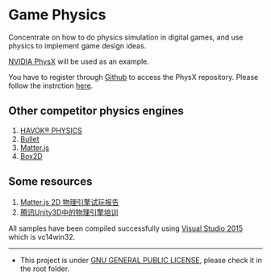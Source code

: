 # Game Physics
Concentrate on how to do physics simulation in digital games, and use physics to implement game design ideas.

[NVIDIA PhysX](https://developer.nvidia.com/physx-sdk) will be used as an example.

You have to register through [Github](http://www.github.com/) to access the PhysX repository. Please follow the instrction [here](https://developer.nvidia.com/physx-source-github).

## Other competitor physics engines
1. [HAVOK® PHYSICS](https://www.havok.com/physics/)
1. [Bullet](http://bulletphysics.org/wordpress/)
1. [Matter.js](http://brm.io/matter-js/)
1. [Box2D](https://github.com/erincatto/Box2D)


## Some resources
1. [Matter.js 2D 物理引擎试玩报告](https://aotu.io/notes/2017/04/17/Matter-js/index.html)
1. [腾讯Unity3D中的物理引擎培训](http://gad.qq.com/content/coursedetail/7181413)

All samples have been compiled successfully using [Visual Studio 2015]( https://www.visualstudio.com) which is vc14win32.

----

- This project is under [GNU GENERAL PUBLIC LICENSE](https://www.gnu.org/licenses/), please check it in the root folder.


